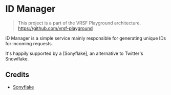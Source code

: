 # ID Manager

> This project is a part of the VRSF Playground architecture.  
> <https://github.com/vrsf-playground>

ID Manager is a simple service mainly responsible for generating unique IDs for incoming requests.  

It's happily supported by a [Sonyflake], an alternative to Twitter's Snowflake.

## Credits

- [Sonyflake](https://github.com/sony/sonyflake)
